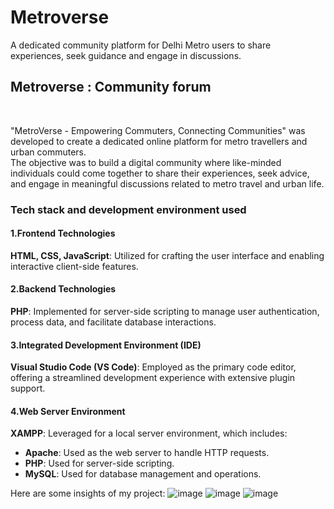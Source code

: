 # Metroverse
A dedicated community platform for Delhi Metro users to share  experiences, seek guidance and engage in discussions.
<h2> Metroverse : Community forum</h2>
<br>
<p> "MetroVerse - Empowering Commuters, Connecting 
Communities" was developed to create a dedicated online platform for 
metro travellers and urban commuters. <br> The objective was to build a digital 
community where like-minded individuals could come together to share 
their experiences, seek advice, and engage in meaningful discussions 
related to metro travel and urban life. </p>

<h3> Tech stack and development environment used</h3>
<h4>1.Frontend Technologies</h4>
<p><b>HTML, CSS, JavaScript</b>: Utilized for crafting the user interface and enabling interactive client-side features.</p><h4>2.Backend Technologies</h4><p><b>PHP</b>: Implemented for server-side scripting to manage user authentication, process data, and facilitate database interactions.</p><h4>3.Integrated Development Environment (IDE)</h4><p><b>Visual Studio Code (VS Code)</b>: Employed as the primary code editor, offering a streamlined development experience with extensive plugin support.</p><h4>4.Web Server Environment</h4><p><b>XAMPP</b>: Leveraged for a local server environment, which includes:</p><ul><li><strong>Apache</strong>: Used as the web server to handle HTTP requests.</li><li><strong>PHP</strong>: Used for server-side scripting.</li><li><strong>MySQL</strong>: Used for database management and operations.</li></ul>

Here are some insights of my project:
![image](https://github.com/khushi-242k02/Metroverse/assets/171707244/2a8bb89e-42bc-4754-b6b3-e2f43f0ad913)
![image](https://github.com/khushi-242k02/Metroverse/assets/171707244/33723257-7b02-4b45-9e2e-28bd1ebf3048)
![image](https://github.com/khushi-242k02/Metroverse/assets/171707244/a107edd9-0a9d-4e0f-8b78-519bd4cb0930)

